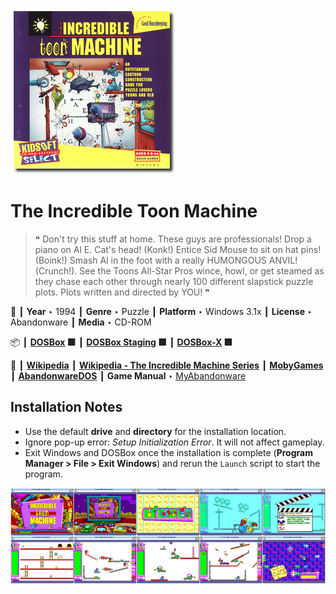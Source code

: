 ![](Thumbnail.png "application-thumbnail")

# The Incredible Toon Machine

> ❝ Don't try this stuff at home. These guys are professionals! Drop a piano on Al E. Cat's head! (Konk!) Entice Sid Mouse to sit on hat pins! (Boink!) Smash Al in the foot with a really HUMONGOUS ANVIL! (Crunch!). See the Toons All-Star Pros wince, howl, or get steamed as they chase each other through nearly 100 different slapstick puzzle plots. Plots written and directed by YOU! ❞
>

📌 ┃ **Year** ‣ 1994 ┃ **Genre** ‣ Puzzle ┃ **Platform** ‣ Windows 3.1x ┃ **License** ‣ Abandonware ┃ **Media** ‣ CD-ROM 

📦 ┃ **[DOSBox](https://www.dosbox.com/) 🟩** ┃ **[DOSBox Staging](https://dosbox-staging.github.io/) 🟩** ┃ **[DOSBox-X](https://dosbox-x.com/) 🟩** 

📎 ┃ **[Wikipedia](https://en.wikipedia.org/wiki/The_Incredible_Toon_Machine)** ┃ **[Wikipedia - The Incredible Machine Series](https://en.wikipedia.org/wiki/The_Incredible_Machine)** ┃ **[MobyGames](https://www.mobygames.com/game/9601/the-incredible-toon-machine/)** ┃ **[AbandonwareDOS](https://www.abandonwaredos.com/abandonware-game.php?abandonware=The+Incredible+Toon+Machine&gid=2124)** ┃ **Game Manual** ‣ [MyAbandonware](https://www.myabandonware.com/game/the-incredible-toon-machine-3le) 

## Installation Notes
- Use the default **drive** and **directory** for the installation location.
- Ignore pop-up error: *Setup Initialization Error*. It will not affect gameplay.
- Exit Windows and DOSBox once the installation is complete (**Program Manager > File > Exit Windows**) and rerun the `Launch` script to start the program.

![](Montage.png "The Incredible Toon Machine")

